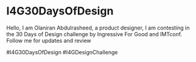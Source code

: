 # I4G30DaysOfDesign
Hello, I am Olaniran Abdulrasheed, a product designer, I am contesting in the 30 Days of Design challenge by Ingressive For Good and IMTconf.
Follow me for updates and review

#I4G30DaysOfDesign #I4GDesignChallenge
